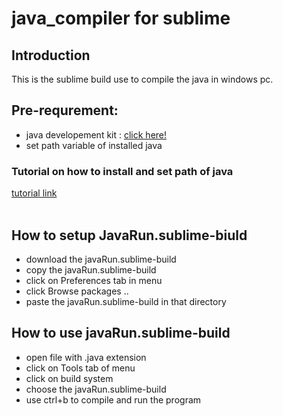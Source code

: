 # java_compiler for sublime

## Introduction

This is the sublime build use to compile the java in windows pc.

## Pre-requrement:

- java developement kit : [click here!](https://www.oracle.com/java/technologies/javase-downloads.html)<br>
- set path variable of installed java<br>

### Tutorial on how to install and set path of java
[tutorial link](https://youtu.be/IJ-PJbvJBGs)
<br><br>
## How to setup JavaRun.sublime-biuld

- download the javaRun.sublime-build
- copy the javaRun.sublime-build
- click on Preferences tab in menu
- click Browse packages ..
- paste the javaRun.sublime-build in that directory

## How to use javaRun.sublime-build
- open file with .java extension
- click on Tools tab of menu
- click on build system
- choose the javaRun.sublime-build
- use ctrl+b to compile and run the program

